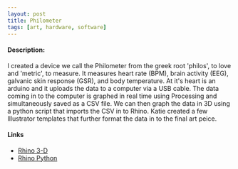 ```yaml
---
layout: post
title: Philometer
tags: [art, hardware, software]
---
```


#### Description:
I created a device we call the Philometer from the greek root 'philos', to love and 'metric', to measure.  It measures heart rate (BPM), brain activity (EEG), galvanic skin response (GSR), and body temperature.  At it's heart is an arduino and it uploads the data to a computer via a USB cable.  The data coming in to the computer is graphed in real time using Processing and simultaneously saved as a CSV file.  We can then graph the data in 3D using a python script that imports the CSV in to Rhino. Katie created a few Illustrator templates that further format the data in to the final art peice.

#### Links
<ul>
	<li><a href="http://www.rhino3d.com">Rhino 3-D</a></li>
	<li><a href="http://wiki.mcneel.com/developer/python">Rhino Python</a></li>
</ul>

<!--
#### Images:
<img class="gallery" src="/public/2014-05-30-philometer1.jpg"/>
<img class="gallery" src="/public/2014-05-30-philometer2.jpg"/>
<img class="gallery" src="/public/2014-05-30-philometer3.jpg"/>
<img class="gallery" src="/public/2014-05-30-philometer4.jpg"/>
-->
